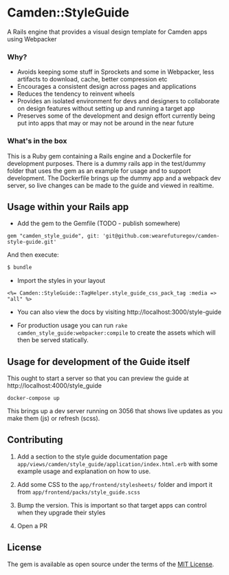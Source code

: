 # Camden::StyleGuide

A Rails engine that provides a visual design template for Camden apps using Webpacker

### Why?

- Avoids keeping some stuff in Sprockets and some in Webpacker, less artifacts to download, cache, better compression etc
- Encourages a consistent design across pages and applications
- Reduces the tendency to reinvent wheels
- Provides an isolated environment for devs and designers to collaborate on design features without setting up and running a target app
- Preserves some of the development and design effort currently being put into apps that may or may not be around in the near future

### What's in the box

This is a Ruby gem containing a Rails engine and a Dockerfile for development purposes. There is a dummy rails app in the test/dummy folder that uses the gem as an example for usage and to support development. The Dockerfile brings up the dummy app and a webpack dev server, so live changes can be made to the guide and viewed in realtime.

## Usage within your Rails app

- Add the gem to the Gemfile (TODO - publish somewhere)

```
gem "camden_style_guide", git: 'git@github.com:wearefuturegov/camden-style-guide.git'
```

And then execute:
```bash
$ bundle
```

- Import the styles in your layout

```
<%= Camden::StyleGuide::TagHelper.style_guide_css_pack_tag :media => "all" %>
```

- You can also view the docs by visiting http://localhost:3000/style-guide

- For production usage you can run `rake camden_style_guide:webpacker:compile` to create the assets which will then be served statically.

## Usage for development of the Guide itself

This ought to start a server so that you can preview the guide at http://localhost:4000/style_guide

`docker-compose up`

This brings up a dev server running on 3056 that shows live updates as you make them (js) or refresh (scss).

## Contributing

1. Add a section to the style guide documentation page `app/views/camden/style_guide/application/index.html.erb` with some example usage and explanation on how to use. 

2. Add some CSS to the `app/frontend/stylesheets/` folder and import it from `app/frontend/packs/style_guide.scss`

3. Bump the version. This is important so that target apps can control when they upgrade their styles

4. Open a PR

## License
The gem is available as open source under the terms of the [MIT License](https://opensource.org/licenses/MIT).
